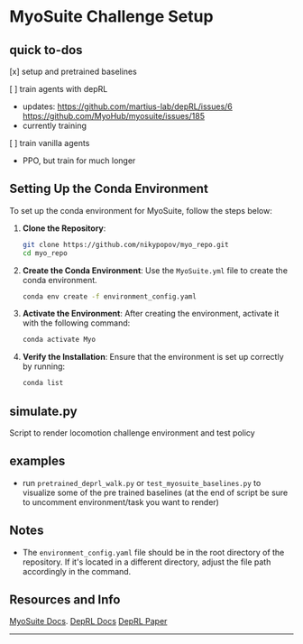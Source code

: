 # MyoSuite Challenge Setup
## quick to-dos
[x] setup and pretrained baselines

[ ] train agents with depRL
  - updates: https://github.com/martius-lab/depRL/issues/6 https://github.com/MyoHub/myosuite/issues/185
  - currently training
    
[ ] train vanilla agents
  - PPO, but train for much longer

## Setting Up the Conda Environment

To set up the conda environment for MyoSuite, follow the steps below:

1. **Clone the Repository**:
    ```bash
    git clone https://github.com/nikypopov/myo_repo.git
    cd myo_repo
    ```

2. **Create the Conda Environment**:
    Use the `MyoSuite.yml` file to create the conda environment.
    ```bash
    conda env create -f environment_config.yaml
    ```

3. **Activate the Environment**:
    After creating the environment, activate it with the following command:
    ```bash
    conda activate Myo
    ```

4. **Verify the Installation**:
    Ensure that the environment is set up correctly by running:
    ```bash
    conda list
    ```
## simulate.py

Script to render locomotion challenge environment and test policy

## examples

- run ```pretrained_deprl_walk.py``` or ```test_myosuite_baselines.py``` to visualize some of the pre trained baselines (at the end of script be sure to uncomment environment/task you want to render)

## Notes
- The `environment_config.yaml` file should be in the root directory of the repository. If it's located in a different directory, adjust the file path accordingly in the command.

## Resources and Info

[MyoSuite Docs](https://myosuite.readthedocs.io/en/latest/index.html).
[DepRL Docs](https://deprl.readthedocs.io/en/latest/index.html)
[DepRL Paper](https://arxiv.org/pdf/2206.00484)

---
